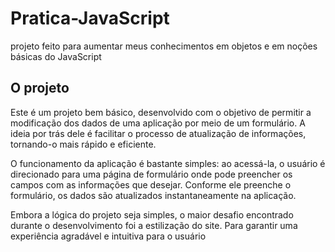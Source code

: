# Pratica-JavaScript
projeto feito para aumentar meus conhecimentos em objetos e em noções básicas do JavaScript

## O projeto
Este é um projeto bem básico, desenvolvido com o objetivo de permitir a modificação dos dados de uma aplicação por meio de um formulário. A ideia por trás dele é facilitar o processo de atualização de informações, tornando-o mais rápido e eficiente.

O funcionamento da aplicação é bastante simples: ao acessá-la, o usuário é direcionado para uma página de formulário onde pode preencher os campos com as informações que desejar. Conforme ele preenche o formulário, os dados são atualizados instantaneamente na aplicação.

Embora a lógica do projeto seja simples, o maior desafio encontrado durante o desenvolvimento foi a estilização do site. Para garantir uma experiência agradável e intuitiva para o usuário
